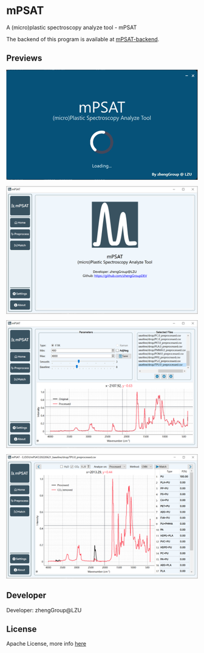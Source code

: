 # mPSAT

A (micro)plastic spectroscopy analyze tool - mPSAT

The backend of this program is available at [mPSAT-backend](https://github.com/zhengGroupDEV/mPSAT-backend).

## Previews

![splash screen](images/splash.png)

![Home](images/home.png)

![Preprocess](images/preprocess.png)

![Match](images/match.png)

## Developer

Developer: zhengGroup@LZU

## License

Apache License, more info [here](README.md)

